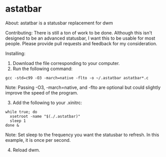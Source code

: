 # astatbar
About:
astatbar is a statusbar replacement for dwm

Contributing:
There is still a ton of work to be done.
Although this isn't designed to be an advanced statusbar, I want this to be usable for most people.
Please provide pull requests and feedback for my consideration.

Installing:
1. Download the file corresponding to your computer.
2. Run the following command: 
```
gcc -std=c99 -O3 -march=native -flto -o ~/.astatbar astatbar*.c
```
Note: Passing -O3, -march=native, and -flto are optional but could slightly improve the speed of the program.

3. Add the following to your .xinitrc: 
```
while true; do
  xsetroot -name "$(./.astatbar)"
  sleep 1
done &
```
Note: Set sleep to the frequency you want the statusbar to refresh. In this example, it is once per second.

4. Reload dwm.
